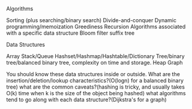 

Algorithms

Sorting (plus searching/binary search)
Divide-and-conquer
Dynamic programming/memoization
Greediness
Recursion
Algorithms associated with a specific data structure
Bloom filter
suffix tree



Data Structures

Array
Stack/Queue
Hashset/Hashmap/Hashtable/Dictionary
Tree/binary tree/balanced binary tree, complexity on time and storage.
Heap
Graph



You should know these data structures inside or outside.
What are the insertion/deletion/lookup characteristics?(O(logn) for a balanced binary tree)
what are the common caveats?(hashing is tricky, and usually takes O(k) time when k is the size of the object being hashed)
what algorithms tend to go along with each data structure?(Dijkstra's for a graph)

